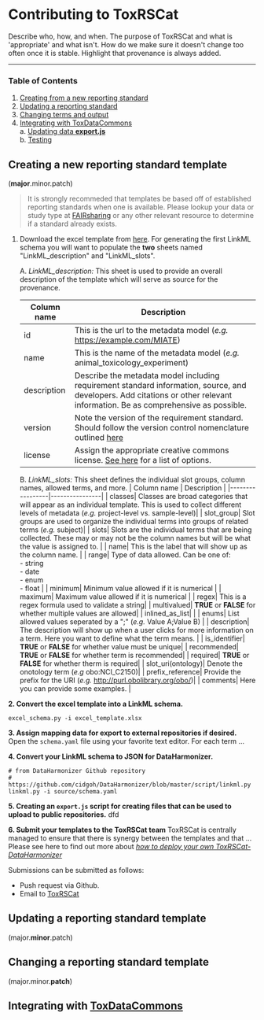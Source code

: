 # Contributing to ToxRSCat
Describe who, how, and when. The purpose of ToxRSCat and what is 'appropriate' and what isn't. How do we make sure it doesn't change too often once it is stable. Highlight that provenance is always added.

---
### Table of Contents
1. [Creating from a new reporting standard](#newRS)<br>
2. [Updating a reporting standard](#updateRS)<br>
3. [Changing terms and output](#changeRS)<br>
4. [Integrating with ToxDataCommons](#TDC)<br>
	a. [Updating data **export.js**](#familiorize)<br>
	b. [Testing](#starting)<br>
	
 <a id="newRS"></a>
## Creating a new reporting standard template 
(**major**.minor.patch)

> It is strongly recommeded that templates be based off of established reporting standards when one is available. Please lookup your data or study type at [FAIRsharing](fairsharing.org) or any other relevant resource to determine if a standard already exists. 


1. Download the excel template from [here](https://github.com/naultran/ToxRSCat/blob/main/script/LinkML_template.xlsx). For generating the first LinkML schema you will want to populate the __two__ sheets named "LinkML_description" and "LinkML_slots".
	
	A. _LinkML_description:_
	This sheet is used to provide an overall description of the template which will serve as source for the provenance. 
	
	| Column name | Description |
	|-----------------|----------------|
	| id |  This is the url to the metadata model (_e.g._ https://example.com/MIATE)|
	| name| This is the name of the metadata model (_e.g._ animal_toxicology_experiment)|
	| description | Describe the metadata model including requirement standard information, source, and developers. Add citations or other relevant information. Be as comprehensive as possible. |
	| version | Note the version of the requirement standard. Should follow the version control nomenclature outlined [here](https://github.com/cidgoh/DataHarmonizer#version-control) |
	| license| Assign the appropriate creative commons license. [See here](https://creativecommons.org/about/cclicenses/) for a list of options. |

	B. _LinkML_slots:_
	 This sheet defines the individual slot groups, column names, allowed terms, and more.
	| Column name | Description |
	|-----------------|----------------|
	| classes| Classes are broad categories that will appear as an individual template. This is used to collect different levels of metadata (_e.g._ project-level vs. sample-level)|
	| slot_group| Slot groups are used to organize the individual terms into groups of related terms (_e.g._ subject)|
	| slots| Slots are the individual terms that are being collected. These may or may not be the column names but will be what the value is assigned to.  |
	| name| This is the label that will show up as the column name. |
	| range| Type of data allowed. Can be one of: <br> - string <br> - date <br> - enum <br> - float |
	| minimum| Minimum value allowed if it is numerical |
	| maximum| Maximum value allowed if it is numerical |
	| regex| This is a regex formula used to validate a string|
	| multivalued| __TRUE__ or __FALSE__ for whether multiple values are allowed|
	| inlined_as_list| |
	| enums| List allowed values seperated by a ";" (_e.g._ Value A;Value B) |
	| description| The description will show up when a user clicks for more information on a term. Here you want to define what the term means. |
	| is_identifier| __TRUE__ or __FALSE__ for whether value must be unique|
	| recommended| __TRUE__ or __FALSE__ for whether term is recommended|
	| required| __TRUE__ or __FALSE__ for whether therm is required|
	| slot_uri(ontology)| Denote the onotology term (_e.g_ obo:NCI_C2150)|
	| prefix_reference| Provide the prefix for the URI (_e.g._ http://purl.obolibrary.org/obo/)|
	| comments| Here you can provide some examples. |
	 
__2. Convert the excel template into a LinkML schema.__
```
excel_schema.py -i excel_template.xlsx
```

__3. Assign mapping data for export to external repositories if desired.__
	Open the `schema.yaml` file using your favorite text editor. For each term ...
	 
__4. Convert your LinkML schema to JSON for DataHarmonizer.__
```
# from DataHarmonizer Github repository
# https://github.com/cidgoh/DataHarmonizer/blob/master/script/linkml.py
linkml.py -i source/schema.yaml
```
__5. Creating an `export.js` script for creating files that can be used to upload to public repositories.__
dfd

__6. Submit your templates to the ToxRSCat team__
ToxRSCat is centrally managed to ensure that there is synergy between the templates and that ... Please see here to find out more about _[how to deploy your own ToxRSCat-DataHarmonizer](google.com)_

Submissions can be submitted as follows:

- Push request via Github.
- Email to [ToxRSCat](google.com) 


 <a id="updateRS"></a>
## Updating a reporting standard template 
(major.**minor**.patch)

 <a id="changeRS"></a>
## Changing a reporting standard template
(major.minor.**patch**)


 <a id="TDC"></a>
 ## Integrating with [ToxDataCommons](fairtox.com)